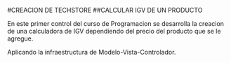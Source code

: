 #CREACION DE TECHSTORE
##CALCULAR IGV DE UN PRODUCTO

En este primer control del curso de Programacion se desarrolla la creacion de una calculadora de IGV dependiendo del precio del producto que se le agregue.

Aplicando la infraestructura de Modelo-Vista-Controlador.